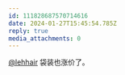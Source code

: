```yaml
---
id: 111828687570714616
date: 2024-01-27T15:45:54.785Z
reply: true
media_attachments: 0
---
```


[@lehhair](https://misskey.lehhair.net/@lehhair) 袋装也涨价了。

